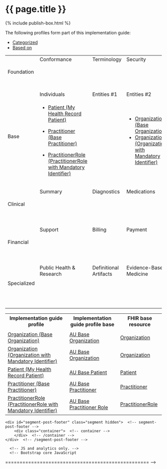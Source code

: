 # {{ page.title }}
{% include publish-box.html %}

<p>The following profiles form part of this implementation guide: </p>

<html>
  <div id="segment-content" class="segment"> 
  <div class="container">
  <div class="row">
  <div class="inner-wrapper">

<div class="col-12">
    <div style="border-right-style: none;" id="tabs">
      <div style="border-right-style: none;" id="tabs">
            <ul>
                <li><a href="#tabs-1">Categorized</a></li>
                <li><a href="#tabs-2">Based on</a></li>
            </ul>
            <div id="tabs-1">
                <table width="100%">
                    <tr class="frm-group">
                        <td rowspan="2" class="frm-group rotate"><div>Foundation</div></td>
                        <td class="frm-category">Conformance</td>
                        <td class="frm-category">Terminology</td>
                        <td class="frm-category">Security</td>
                        <td class="frm-category">Documents</td>
                        <td class="frm-category">Other</td>
                    </tr> 
                    <tr class="frm-contents" height="80">
                        <td class="frm-null"/>
                        <td class="frm-null"/>
                        <td class="frm-null"/>
                        <td class="frm-null"/>
                        <td class="frm-null"/>
                    </tr>
                    <tr class="frm-break">
                        <td colspan="6"/>
                   </tr>
                    <tr class="frm-group">
                        <td rowspan="2" class="frm-group rotate"><div>Base</div></td>
                        <td class="frm-category">Individuals</td>
                        <td class="frm-category">Entities #1</td>
                        <td class="frm-category">Entities #2</td>
                        <td class="frm-category">Workflow</td>
                        <td class="frm-category">Management</td>
                    </tr> 
                    <tr class="frm-contents">
                        <td class="frm-set">
                            <ul class="frm-set">
                                <li><a href="StructureDefinition-patient-mhr-1.html">Patient (My Health Record Patient)</a></li>                                
                            </ul>
                            <ul class="frm-set">
                                <li><a href="StructureDefinition-practitioner-dh-base-1.html">Practitioner (Base Practitioner)</a></li>                                
                            </ul>
                            <ul class="frm-set">
                                <li><a href="StructureDefinition-practitionerrole-ident-1.html">PractitionerRole (PractitionerRole with Mandatory Identifier)</a></li>                                
                            </ul>
                        </td>   
                        <td class="frm-null"/> 
                        <td class="frm-set">
                            <ul class="frm-set">
                                <li><a href="StructureDefinition-organization-dh-base-1.html">Organization (Base Organization)</a></li>
                                <li><a href="StructureDefinition-organization-ident-1.html">Organization (Organization with Mandatory Identifier)</a></li>
                            </ul>
                        </td>                         
                        <td class="frm-null"/>
                        <td class="frm-null"/>
                    </tr> 
                    <tr class="frm-break"><td colspan="6"/></tr>
                    <tr class="frm-group">
                        <td rowspan="2" class="frm-group rotate"><div>Clinical</div></td>
                        <td class="frm-category">Summary</td>
                        <td class="frm-category">Diagnostics</td>
                        <td class="frm-category">Medications</td>
                        <td class="frm-category">Care Provision</td>
                        <td class="frm-category">Request &amp; Response</td>
                    </tr> 
                    <tr class="frm-contents" height="80">
                        <td class="frm-null"/>
                        <td class="frm-null"/>
                        <td class="frm-null"/>
                        <td class="frm-null"/>
                        <td class="frm-null"/>
                    </tr> 
                    <tr class="frm-break"><td colspan="6"/></tr>
                    <tr class="frm-group">
                        <td rowspan="2" class="frm-group rotate"><div>Financial</div></td>
                        <td class="frm-category">Support</td>
                        <td class="frm-category">Billing</td>
                        <td class="frm-category">Payment</td>
                        <td class="frm-category">General</td>
                        <td class="frm-null"/>
                    </tr> 
                    <tr class="frm-contents" height="80">
                        <td class="frm-null"/>
                        <td class="frm-null"/>
                        <td class="frm-null"/>
                        <td class="frm-null"/>
                        <td class="frm-null"/>
                    </tr> 
                    <tr class="frm-break"><td colspan="6"/></tr>
                    <tr class="frm-group">
                        <td rowspan="2" class="frm-group rotate"><div>Specialized</div></td>
                        <td class="frm-category">Public Health &amp; Research</td>
                        <td class="frm-category">Definitional Artifacts</td>
                        <td class="frm-category">Evidence-Based Medicine</td>
                        <td class="frm-category">Quality Reporting &amp; Testing</td>
                        <td class="frm-category">Medication Definition</td>
                    </tr> 
                    <tr class="frm-contents" height="80">
                        <td class="frm-null"/>
                        <td class="frm-null"/>
                        <td class="frm-null"/>
                        <td class="frm-null"/>
                        <td class="frm-null"/>
                    </tr> 
                    <tr class="frm-break"><td colspan="6"/></tr>
                </table>
            </div>
      </div>
      <div id="tabs-2">
        <table width="100%">
          <tr>
            <th>Implementation guide profile</th>
            <th>Implementation guide profile base</th>
            <th>FHIR base resource</th>
          </tr>
          <tr>
            <td class="frm-null"/>
            <td class="frm-null"/>
            <td class="frm-null"/>
          </tr>
          <tr>
              <td><a href="StructureDefinition-organization-dh-base-1.html">Organization (Base Organization)</a></td>
              <td><a href="https://build.fhir.org/ig/hl7au/au-fhir-base/StructureDefinition-au-organisation.html">AU Base Organization</a></td>
              <td><a href="http://hl7.org/fhir/R4/organization.html">Organization</a></td>
          </tr> 
          <tr>
            <td><a href="StructureDefinition-organization-ident-1.html">Organization (Organization with Mandatory Identifier)</a></td>
            <td><a href="https://build.fhir.org/ig/hl7au/au-fhir-base/StructureDefinition-au-organisation.html">AU Base Organization</a></td>
            <td><a href="http://hl7.org/fhir/R4/organization.html">Organization</a></td>
          </tr>
          <tr>
              <td><a href="StructureDefinition-patient-mhr-1.html">Patient (My Health Record Patient)</a></td>
              <td><a href="https://build.fhir.org/ig/hl7au/au-fhir-base/StructureDefinition-au-patient.html">AU Base Patient</a></td>
              <td><a href="http://hl7.org/fhir/R4/patient.html">Patient</a></td>
          </tr>
          <tr>
              <td><a href="StructureDefinition-practitioner-dh-base-1.html">Practitioner (Base Practitioner)</a></td>
              <td><a href="https://build.fhir.org/ig/hl7au/au-fhir-base/StructureDefinition-au-practitioner.html">AU Base Practitioner</a></td>
              <td><a href="http://hl7.org/fhir/R4/practitioner.html">Practitioner</a></td>
          </tr>
          <tr>
              <td><a href="StructureDefinition-practitionerrole-ident-1.html">PractitionerRole (PractitionerRole with Mandatory Identifier)</a></td>
              <td><a href="http://build.fhir.org/ig/hl7au/au-fhir-base/StructureDefinition-au-practitionerrole.html">AU Base Practitioner Role</a></td>
              <td><a href="http://hl7.org/fhir/R4/practitionerrole.html">PractitionerRole</a></td>
          </tr>
        </table>
      </div>
  </div>  <!-- /inner-wrapper -->
  </div>  <!-- /row -->
  </div>  <!-- /container -->
  </div>  <!-- /segment-content -->

	<div id="segment-post-footer" class="segment hidden">  <!-- segment-post-footer -->
		<div class="container">  <!-- container -->
		</div>  <!-- /container -->
	</div>  <!-- /segment-post-footer -->
    
      <!-- JS and analytics only. -->
      <!-- Bootstrap core JavaScript
================================================== -->
  <!-- Placed at the end of the document so the pages load faster -->
<script src="./assets/js/jquery.js"> </script>     <!-- note keep space here, otherwise it will be transformed to empty tag -> fails -->
<script src="./dist/js/bootstrap.min.js"> </script>
<script src="./assets/js/respond.min.js"> </script>

<script src="./assets/js/fhir.js"> </script>

  <!-- Analytics Below
================================================== -->


<script src="external/jquery/jquery.js"> </script>
<script src="jquery-ui.min.js"> </script>
<script>
try {
  var currentTabIndex = sessionStorage.getItem('fhir-resourcelist-tab-index');
}
catch(exception){
}

if (!currentTabIndex)
  currentTabIndex = '0';

$( '#tabs' ).tabs({
         active: currentTabIndex,
         activate: function( event, ui ) {
             var active = $('.selector').tabs('option', 'active');
             currentTabIndex = ui.newTab.index();
             document.activeElement.blur();
             try {
               sessionStorage.setItem('fhir-resourcelist-tab-index', currentTabIndex);
             }
             catch(exception){
             }
         }
     });
</script>
</div>
</div>
</html>